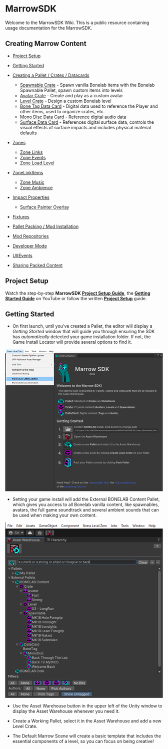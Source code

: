 # MarrowSDK
Welcome to the MarrowSDK Wiki.  This is a public resource containing usage documentation for the MarrowSDK.

## Creating Marrow Content
- [Project Setup](ProjectSetup)
- [Getting Started](#getting-started)
- [Creating a Pallet / Crates / Datacards](PalletsAndCrates)
  - [Spawnable Crate](Spawnables) - Spawn vanilla Bonelab items with the Bonelab Spawnable Pallet, spawn custom items into levels
  - [Avatar Crate](Avatars) - Create and play as a custom avatar
  - [Level Crate](Levels) - Design a custom Bonelab level
  - [Bone Tag Data Card](BoneTags) - Digital data used to reference the Player and other items, used to organize crates, etc.
  - [Mono Disc Data Card](MonoDiscs) - Reference digital audio data
  - [Surface Data Card](SurfaceDataCards) - References digital surface data, controls the visual effects of surface impacts and includes physical material defaults

- [Zones](Zones)
  - [Zone Links](ZoneLinks)
  - [Zone Events](ZoneEvents)
  - [Zone Load Level](ZoneLoadLevel)
- [ZoneLinkItems](ZoneLinkItems)
  - [Zone Music](ZoneMusic)
  - [Zone Ambience](ZoneAmbience)
- [Impact Properties](ImpactProperties)
  - [Surface Painter Overlay](ImpactProperties#surface-painter-overlay)
- [Fixtures](Fixtures)

- [Pallet Packing / Mod Installation](BuildPallet)
- [Mod Repositories](ModRepositories)
- [Developer Mode](DeveloperMode)
- [UltEvents](UltEvents)
- [Sharing Packed Content](SharingPackedContent)


Project Setup
---
Watch the step-by-step <b>MarrowSDK [Project Setup Guide](https://www.youtube.com/watch?v=U5jynJcDjvo)</b>, the <b>[Getting Started Guide](https://www.youtube.com/watch?v=M4B0TOG-b94)</b> on YouTube or follow the written <b>[Project Setup](ProjectSetup)</b> guide.


Getting Started
---

- On first launch, until you've created a Pallet, the editor will display a <i>Getting Started</i> window that will guide you through ensuring the SDK has <i>automatically</i> detected your game installation folder.  If not, the Game Install Locator will provide several options to find it.

![gettingstarted](./Images/UnityProjectModules/getting_started.png)

- Setting your game install will add the External BONELAB Content Pallet, which gives you access to all Bonelab vanilla content, like spawnables, avatars, the full game soundtrack and several ambient sounds that can be used when making your own content.

![assetwarehouse](./Images/UnityProjectModules/asset_warehouse.png)

- Use the Asset Warehouse button in the upper left of the Unity window to display the Asset Warehouse whenever you need it. 

- Create a Working Pallet, select it in the Asset Warehouse and add a new Level Crate.
- The Default Marrow Scene will create a basic template that includes the essential components of a level, so you can focus on being creative!


